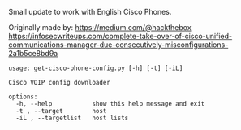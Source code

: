 Small update to work with English Cisco Phones.

Originally made by:
https://medium.com/@hackthebox 
https://infosecwriteups.com/complete-take-over-of-cisco-unified-communications-manager-due-consecutively-misconfigurations-2a1b5ce8bd9a

```
usage: get-cisco-phone-config.py [-h] [-t] [-iL]

Cisco VOIP config downloader

options:
  -h, --help           show this help message and exit
  -t , --target        host
  -iL , --targetlist   host lists
```
